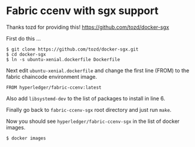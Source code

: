 # Fabric ccenv with sgx support

Thanks tozd for providing this! https://github.com/tozd/docker-sgx

First do this ...

    $ git clone https://github.com/tozd/docker-sgx.git
    $ cd docker-sgx
    $ ln -s ubuntu-xenial.dockerfile Dockerfile

Next edit ``ubuntu-xenial.dockerfile`` and change the first line (FROM) to the
fabric chaincode environment image.

    FROM hyperledger/fabric-ccenv:latest
    
Also add ``libsystemd-dev`` to the list of packages to install in line 6.

Finally go back to ``fabric-ccenv-sgx`` root directory and just run `make`.

Now you should see ``hyperledger/fabric-ccenv-sgx`` in the list of docker images.

    $ docker images


